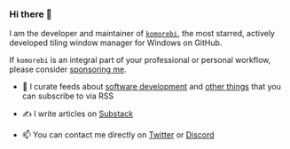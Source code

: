 ### Hi there 👋

I am the developer and maintainer of [`komorebi`](https://github.com/LGUG2Z/komorebi), the most starred, actively developed tiling window manager for Windows on GitHub.

If `komorebi` is an integral part of your professional or personal workflow, please consider [sponsoring me](https://github.com/sponsors/LGUG2Z).

- 🔭 I curate feeds about [software development](https://notado.app/feeds/jado/software-development) and [other things](https://notado.app/feeds/jado) that you can subscribe to via RSS

- ✍️ I write articles on [Substack](https://jeezy.substack.com)

- 📫 You can contact me directly on [Twitter](https://twitter.com/LGUG2Z) or [Discord](https://discord.gg/mGkn66PHkx)

<!--
**LGUG2Z/LGUG2Z** is a ✨ _special_ ✨ repository because its `README.md` (this file) appears on your GitHub profile.

Here are some ideas to get you started:

- 🔭 I’m currently working on ...
- 🌱 I’m currently learning ...
- 👯 I’m looking to collaborate on ...
- 🤔 I’m looking for help with ...
- 💬 Ask me about ...
- 📫 How to reach me: ...
- 😄 Pronouns: ...
- ⚡ Fun fact: ...
-->
